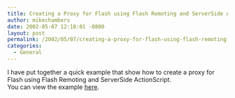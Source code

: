 ```yaml
---
title: Creating a Proxy for Flash using Flash Remoting and ServerSide ActionScript
author: mikechambers
date: 2002-05-07 12:18:01 -0800
layout: post
permalink: /2002/05/07/creating-a-proxy-for-flash-using-flash-remoting-and-serverside-actionscript-2/
categories:
  - General
---
```



I&nbsp;have put together a quick example that show how to create a proxy for Flash using Flash Remoting and ServerSide ActionScript.  
You can view the example [here][1].

 [1]: http://radio.weblogs.com/0106797/categories/examples/2002/05/07.html#a62